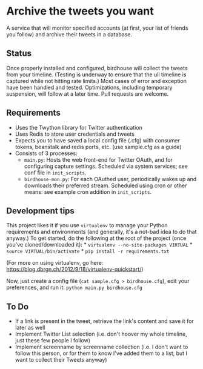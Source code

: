 # Archive the tweets you want

A service that will monitor specified accounts (at first, your list of friends you follow) and archive their tweets in a database.

## Status

Once properly installed and configured, birdhouse will collect the tweets from your timeline. (Testing is underway to ensure that the ull timeline is captured while not hitting rate limits.) Most cases of error and exception have been handled and tested. Optimizations, including temporary suspension, will follow at a later time. Pull requests are welcome.

## Requirements

- Uses the Twython library for Twitter authentication
- Uses Redis to store user credentials and tweets
- Expects you to have saved a local config file (.cfg) with consumer tokens, beanstalk and redis ports, etc. (use sample.cfg as a guide)
- Consists of 3 processes:
	- `main.py`: Hosts the web front-end for Twitter OAuth, and for configuring capture settings. Scheduled via system services; see conf file in `init_scripts`.
	- `birdhouse-mon.py`: For each OAuthed user, periodically wakes up and downloads their preferred stream. Scheduled using cron or other means: see example cron addition in `init_scripts`.

## Development tips

This project likes it if you use `virtualenv` to manage your Python requirements and environments (and generally, it's a not-bad idea to do that anyway.) To get started, do the following at the root of the project (once you've cloned/downloaded it):
	* `virtualenv --no-site-packages VIRTUAL`
	* `source VIRTUAL/bin/activate`
	* `pip install -r requirements.txt`

(For more on using virtualenv, go here: https://blog.dbrgn.ch/2012/9/18/virtualenv-quickstart/)

Now, just create a config file (`cat sample.cfg > birdhouse.cfg`), edit your preferences, and run it: `python main.py birdhouse.cfg`

## To Do

- If a link is present in the tweet, retrieve the link's content and save it for later as well
- Implement Twitter List selection (i.e. don't hoover my whole timeline, just these few people I follow)
- Implement screenname by screenname collection (i.e. I don't want to follow this person, or for them to know I've added them to a list, but I want to collect their Tweets anyway)
